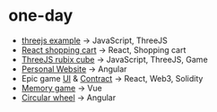 # one-day

- [threejs example](https://github.com/coolidev/javascript-threejs-environment) -> JavaScript, ThreeJS
- [React shopping cart](https://github.com/coolidev/react-shopping-cart) -> React, Shopping cart
- [ThreeJS rubix cube](https://github.com/coolidev/threejs-rubix-cube) -> JavaScript, ThreeJS, Game
- [Personal Website](https://github.com/coolidev/Angular-personal-website) -> Angular
- Epic game [UI](https://github.com/coolidev/epic-game-ui) & [Contract](https://github.com/coolidev/epic-game-nft) -> React, Web3, Solidity
- [Memory game](https://github.com/coolidev/pairing-cards-game) -> Vue
- [Circular wheel](https://github.com/coolidev/spinning-wheel) -> Angular
